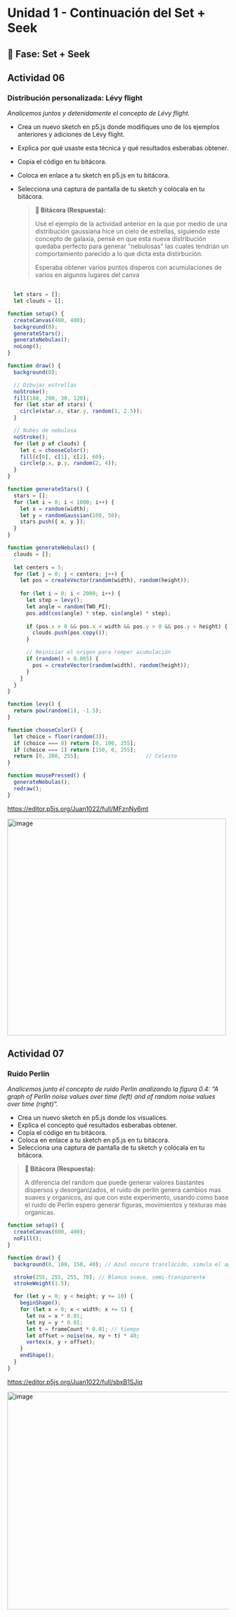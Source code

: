 # Unidad 1 - Continuación del Set + Seek 

## 🔎 Fase: Set + Seek

## Actividad 06
### Distribución personalizada: Lévy flight

*Analicemos juntos y detenidamente el concepto de Lévy flight.*
- Crea un nuevo sketch en p5.js donde modifiques uno de los ejemplos anteriores y adiciones de Lévy flight.
- Explica por qué usaste esta técnica y qué resultados esberabas obtener.
- Copia el código en tu bitácora.
- Coloca en enlace a tu sketch en p5.js en tu bitácora.
- Selecciona una captura de pantalla de tu sketch y colócala en tu bitácora.
  

  >**📝 Bitácora (Respuesta):**
  >
  > Usé el ejemplo de la actividad anterior en la que por medio de una distribución gaussiana hice un cielo de estrellas, siguiendo este concepto de galaxia, pensé
  > en que esta nueva distribución quedaba perfecto para generar "nebulosas" las cuales tendrián un comportamiento parecido a lo que dicta esta distirbución.
  >
  >Esperaba obtener varios puntos disperos con acumulaciones de varios en algunos lugares del canva
  >
  >
```javascript
  
  let stars = [];
  let clouds = [];

function setup() {
  createCanvas(400, 400);
  background(0);
  generateStars();
  generateNebulas();
  noLoop();
}

function draw() {
  background(0);

  // Dibujar estrellas
  noStroke();
  fill(180, 200, 30, 120);
  for (let star of stars) {
    circle(star.x, star.y, random(1, 2.5));
  }

  // Nubes de nebulosa
  noStroke();
  for (let p of clouds) {
    let c = chooseColor();
    fill(c[0], c[1], c[2], 60); 
    circle(p.x, p.y, random(2, 4)); 
  }
}

function generateStars() {
  stars = [];
  for (let i = 0; i < 1000; i++) {
    let x = random(width);
    let y = randomGaussian(100, 50);
    stars.push({ x, y });
  }
}

function generateNebulas() {
  clouds = [];
  
  let centers = 5;
  for (let j = 0; j < centers; j++) {
    let pos = createVector(random(width), random(height));
    
    for (let i = 0; i < 2000; i++) {
      let step = levy();
      let angle = random(TWO_PI);
      pos.add(cos(angle) * step, sin(angle) * step);
      
      if (pos.x > 0 && pos.x < width && pos.y > 0 && pos.y < height) {
        clouds.push(pos.copy());
      }

      // Reiniciar el origen para romper acumulación
      if (random() < 0.005) {
        pos = createVector(random(width), random(height));
      }
    }
  }
}

function levy() {
  return pow(random(1), -1.5);
}

function chooseColor() {
  let choice = floor(random(3));
  if (choice === 0) return [0, 100, 255];   
  if (choice === 1) return [150, 0, 255];   
  return [0, 200, 255];                     // Celeste
}

function mousePressed() {
  generateNebulas();
  redraw();
}
```
https://editor.p5js.org/Juan1022/full/MFznNy6mt

<img width="498" height="492" alt="image" src="https://github.com/user-attachments/assets/7d506282-6655-40d4-b12f-faefb9aa1468" />

## Actividad 07
### Ruido Perlin
*Analicemos junto el concepto de ruido Perlin analizando la figura 0.4: “A graph of Perlin noise values over time (left) and of random noise values over time (right)”.*

- Crea un nuevo sketch en p5.js donde los visualices.
- Explica el concepto qué resultados esberabas obtener.
- Copia el código en tu bitácora.
- Coloca en enlace a tu sketch en p5.js en tu bitácora.
- Selecciona una captura de pantalla de tu sketch y colócala en tu bitácora.

>**📝 Bitácora (Respuesta):**
>
> A diferencia del random que puede generar valores bastantes dispersos y desorganizados, el ruido de perlín genera cambios mas suaves y organicos, asi que con este experimento, usando como base el ruido de Perlin espero generar figuras, movimientos y texturas más organicas.
>
>
```javascript
function setup() {
  createCanvas(600, 400);
  noFill();
}

function draw() {
  background(0, 100, 150, 40); // Azul oscuro translúcido, simula el agua

  stroke(255, 255, 255, 70); // Blanco suave, semi-transparente
  strokeWeight(1.5);

  for (let y = 0; y < height; y += 10) {
    beginShape();
    for (let x = 0; x < width; x += 5) {
      let nx = x * 0.01;
      let ny = y * 0.01;
      let t = frameCount * 0.01; // tiempo
      let offset = noise(nx, ny + t) * 40;
      vertex(x, y + offset);
    }
    endShape();
  }
}
```

https://editor.p5js.org/Juan1022/full/sbxB1SJiq

<img width="746" height="494" alt="image" src="https://github.com/user-attachments/assets/956bebad-becb-4d33-b5cf-898b8947d46d" />
